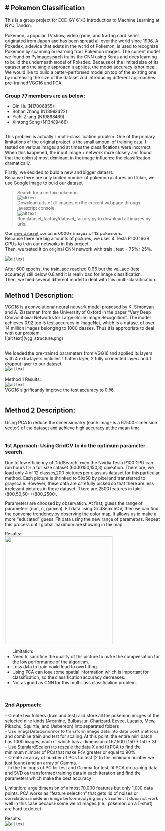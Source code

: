 <h2># Pokemon Classification</h2>
This is a group project for ECE-GY 6143 Introduction to Machine Learning at NYU Tandon.<br />
<br />
Pokemon, a popular TV show, video game, and trading card series, originated from Japan
and has been spread all over the world since 1996. A Pokedex, a device that exists in the
world of Pokemon, is used to recognize Pokemon by scanning or learning from Pokemon
images. The current model we found on Pyimagesearch trains the CNN using Keras and
deep learning to build the underneath model of Pokedex. Because of the limited size of its
dataset and the single approach it applies, the model accuracy is not ideal. We would like to
build a better-performed model on top of the existing one by increasing the size of the
dataset and introducing different approaches: pre-trained VGG16 and PCA.<br />

<h3>Group 77 members are as below: <br /></h3>
<ul>
<li>Qin Hu (N17006855) <br /></li>
<li>Bohan Zhang (N13992422) <br /></li>
<li>Yichi Zhang (N19888469) <br /></li>
<li>Xintong Song (N13489466) <br /></li>
</ul>
<br />
This problem is actually a multi-classification problem. One of the primary limitations of the original project is the small amount of training data. I tested on various images and at times the classifications were incorrect. When this happened, the input image + network more closely and found that the color(s) most dominant in the image influence the classification dramatically. <br />

Firstly, we decided to build a new and bigger dataset.<br />
Because there are only limited number of pokemon pictures on flicker, we use  [Google Image](https://www.pyimagesearch.com/2017/12/04/how-to-create-a-deep-learning-dataset-using-google-images/) to build our dataset. <br />
>Search for a certain pokemon.<br />
![alt text](google_dataset_1.png) <br />
>Download urls of all images on the current webpage through javascript console.<br />
![alt text](google_dataset_2.png) <br /> 
>Run dataset_factory/dataset_factory.py to download all images by urls.<br />

Our [new dataset](https://www.dropbox.com/s/fvmfh7mq96o6aq0/new_dataset.zip?dl=0) contains 6000+ images of 12 pokemons.<br />
Because there are big amounts of pictures, we used 4 Tesla P100 16GB GPUs to train our networks in this project.<br />
Then, we tested it on original CNN network with train : test = 75% : 25%. <br />

![alt text](cnn_new_dataset.png) <br />
<br />
After 600 epochs, the train_acc reached 0.96 but the val_acc (test accuracy) still below 0.8 and it is really bad for image classification.<br />
Then, we tried several different model to deal with this multi-classification.<br />
<h2>Method 1 Description: <br /></h2>
VGG16 is a convolutional neural network model proposed by K. Simonyan and A. Zisserman from the University of Oxford in the paper “Very Deep Convolutional Networks for Large-Scale Image Recognition”. The model achieves 0.92 top-5 test accuracy in ImageNet, which is a dataset of over 14 million images belonging to 1000 classes. Thus it is appropriate to deal with our problem. <br />
![alt text](vgg_structure.png) <br />
<br />

We loaded the pre-trained parameters from VGG16 and applied its layers with 4 extra layers includes 1 flatten layer, 2 fully connected layers and 1 dropout layer to our dataset.<br />
![alt text](vgg16_extra_layers.png) <br />
<br />
Method 1 Results: <br />
![alt text](agg.png) <br />
VGG16 significantly improve the test accuracy to 0.96.<br />
<br />


<h2>Method 2 Description: <br/></h2>
Using PCA to reduce the dimensionality (each image is a 67500-dimension vector) of the dataset and achieve high accuracy at the mean time. <br/>
<br/>
<h3>1st Approach: Using GridCV to do the optimum parameter search.<br/></h3>
<p>Due to low efficiency of GridSearch, even the Nvidia Tesla P100 GPU can run hours for a full size dataset (6000,150,150,3) opreation. Therefore, we load only 4 of 12 classes,200 pictures per class as dataset for this particular method. Each picture is shrinked to 50x50 by pixel and transferred to grayscale. However, these data are carefully picked so that there are less irrelevant pictures in these dataset.  There are 2500 features in tatol (800,50,50)->(800,2500).</p>
<p>Parameters are choosed by observation. At first, guess the range of parameters (npc, c, gamma). Fit data using GridSearchCV, then we can find the converge trendency by observing the color map. It allows us to make a more "educated" guess. Fit data using the new range of parameters. Repeat this process until global maximum are showing in the map.</p>
Results: <br/>
<img src="pca1.png" width="350" height="350"><br/>
<ul>Limitation: <li>Need to sacrifice the quality of the picture to make the compensation for the low performance of the algorithm.</li><li>Less data to train could lead to overfitting.</li><li>Using PCA can lose some spatial information which is important for classification, so the classification accuracy decreases.</li><li>Not as good as CNN for this multiclass classfication problem.</ul>
<br/>
<h3>2nd Approach: <br /></h3>
- Create two folders (train and test) and store all the pokemon images of the selected nine kinds (Arcanine, Bulbasaur, Charizard, Eevee, Lucario, Mew, Pikachu, Squirtle, and Umbereon) into separated folders<br/>
- Use ImageDataGenerator to transform image data into data point matrices and combine train and test for scaling. At this point, the entire mini batch has 1000 images, each of which has a dimension of 67,500 (150 * 150 * 3)<br/>
- Use StandardScaler() to rescale the data X and fit PCA to find the minimum number of PCs that make PoV greater or equal to 90%<br/>
- Create an array of number of PCs for test (2 to the minimum number we just found) and an array of Gamma.<br/>
- In the for loops of PC for test and Gamma for test, fit PCA on training data and SVD on transformed training data in each iteration and find the parameters which make the best accuracy <br/>

<p>Limitation: large dimension of almost 70,000 features but only 1,000 data points. PCA works as “feature selection” that gets rid of noises or correlations inside an image before applying any classifier. It does not work well in this case because some weird images (i.e.: pokemon on a T-shirt) are hard to detect. <br/></p>

Results: <br />
![alt text](pca2.png) <br />
